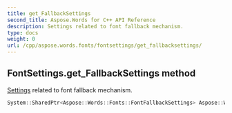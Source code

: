 ```yaml
---
title: get_FallbackSettings
second_title: Aspose.Words for C++ API Reference
description: Settings related to font fallback mechanism. 
type: docs
weight: 0
url: /cpp/aspose.words.fonts/fontsettings/get_fallbacksettings/
---
```

## FontSettings.get_FallbackSettings method


[Settings](../../aspose.words.settings/) related to font fallback mechanism.

```cpp
System::SharedPtr<Aspose::Words::Fonts::FontFallbackSettings> Aspose::Words::Fonts::FontSettings::get_FallbackSettings() const
```


